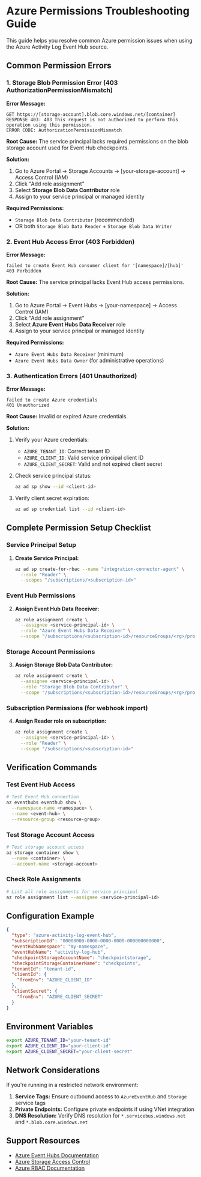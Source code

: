 # Azure Permissions Troubleshooting Guide

This guide helps you resolve common Azure permission issues when using the Azure Activity Log Event Hub source.

## Common Permission Errors

### 1. Storage Blob Permission Error (403 AuthorizationPermissionMismatch)

**Error Message:**
```
GET https://[storage-account].blob.core.windows.net/[container]
RESPONSE 403: 403 This request is not authorized to perform this operation using this permission.
ERROR CODE: AuthorizationPermissionMismatch
```

**Root Cause:** The service principal lacks required permissions on the blob storage account used for Event Hub checkpoints.

**Solution:**
1. Go to Azure Portal → Storage Accounts → [your-storage-account] → Access Control (IAM)
2. Click "Add role assignment"
3. Select **Storage Blob Data Contributor** role
4. Assign to your service principal or managed identity

**Required Permissions:**
- `Storage Blob Data Contributor` (recommended)
- OR both `Storage Blob Data Reader` + `Storage Blob Data Writer`

### 2. Event Hub Access Error (403 Forbidden)

**Error Message:**
```
failed to create Event Hub consumer client for '[namespace]/[hub]'
403 Forbidden
```

**Root Cause:** The service principal lacks Event Hub access permissions.

**Solution:**
1. Go to Azure Portal → Event Hubs → [your-namespace] → Access Control (IAM)
2. Click "Add role assignment"
3. Select **Azure Event Hubs Data Receiver** role
4. Assign to your service principal or managed identity

**Required Permissions:**
- `Azure Event Hubs Data Receiver` (minimum)
- `Azure Event Hubs Data Owner` (for administrative operations)

### 3. Authentication Errors (401 Unauthorized)

**Error Message:**
```
failed to create Azure credentials
401 Unauthorized
```

**Root Cause:** Invalid or expired Azure credentials.

**Solution:**
1. Verify your Azure credentials:
   - `AZURE_TENANT_ID`: Correct tenant ID
   - `AZURE_CLIENT_ID`: Valid service principal client ID
   - `AZURE_CLIENT_SECRET`: Valid and not expired client secret

2. Check service principal status:
   ```bash
   az ad sp show --id <client-id>
   ```

3. Verify client secret expiration:
   ```bash
   az ad sp credential list --id <client-id>
   ```

## Complete Permission Setup Checklist

### Service Principal Setup
1. **Create Service Principal:**
   ```bash
   az ad sp create-for-rbac --name "integration-connector-agent" \
     --role "Reader" \
     --scopes "/subscriptions/<subscription-id>"
   ```

### Event Hub Permissions
2. **Assign Event Hub Data Receiver:**
   ```bash
   az role assignment create \
     --assignee <service-principal-id> \
     --role "Azure Event Hubs Data Receiver" \
     --scope "/subscriptions/<subscription-id>/resourceGroups/<rg>/providers/Microsoft.EventHub/namespaces/<namespace>"
   ```

### Storage Account Permissions
3. **Assign Storage Blob Data Contributor:**
   ```bash
   az role assignment create \
     --assignee <service-principal-id> \
     --role "Storage Blob Data Contributor" \
     --scope "/subscriptions/<subscription-id>/resourceGroups/<rg>/providers/Microsoft.Storage/storageAccounts/<storage-account>"
   ```

### Subscription Permissions (for webhook import)
4. **Assign Reader role on subscription:**
   ```bash
   az role assignment create \
     --assignee <service-principal-id> \
     --role "Reader" \
     --scope "/subscriptions/<subscription-id>"
   ```

## Verification Commands

### Test Event Hub Access
```bash
# Test Event Hub connection
az eventhubs eventhub show \
  --namespace-name <namespace> \
  --name <event-hub> \
  --resource-group <resource-group>
```

### Test Storage Account Access
```bash
# Test storage account access
az storage container show \
  --name <container> \
  --account-name <storage-account>
```

### Check Role Assignments
```bash
# List all role assignments for service principal
az role assignment list --assignee <service-principal-id>
```

## Configuration Example

```json
{
  "type": "azure-activity-log-event-hub",
  "subscriptionId": "00000000-0000-0000-0000-000000000000",
  "eventHubNamespace": "my-namespace",
  "eventHubName": "activity-log-hub",
  "checkpointStorageAccountName": "checkpointstorage",
  "checkpointStorageContainerName": "checkpoints",
  "tenantId": "tenant-id",
  "clientId": {
    "fromEnv": "AZURE_CLIENT_ID"
  },
  "clientSecret": {
    "fromEnv": "AZURE_CLIENT_SECRET"
  }
}
```

## Environment Variables

```bash
export AZURE_TENANT_ID="your-tenant-id"
export AZURE_CLIENT_ID="your-client-id"
export AZURE_CLIENT_SECRET="your-client-secret"
```

## Network Considerations

If you're running in a restricted network environment:

1. **Service Tags:** Ensure outbound access to `AzureEventHub` and `Storage` service tags
2. **Private Endpoints:** Configure private endpoints if using VNet integration
3. **DNS Resolution:** Verify DNS resolution for `*.servicebus.windows.net` and `*.blob.core.windows.net`

## Support Resources

- [Azure Event Hubs Documentation](https://docs.microsoft.com/en-us/azure/event-hubs/)
- [Azure Storage Access Control](https://docs.microsoft.com/en-us/azure/storage/common/storage-auth)
- [Azure RBAC Documentation](https://docs.microsoft.com/en-us/azure/role-based-access-control/)